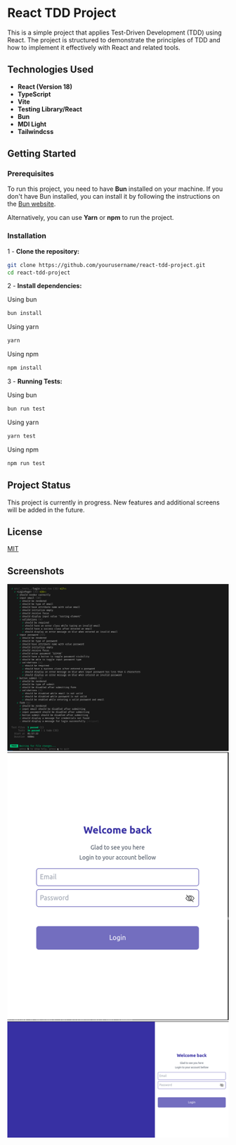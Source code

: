 # React TDD Project

This is a simple project that applies Test-Driven Development (TDD) using React. The project is structured to demonstrate the principles of TDD and how to implement it effectively with React and related tools.

## Technologies Used

- **React (Version 18)**
- **TypeScript**
- **Vite**
- **Testing Library/React**
- **Bun**
- **MDI Light**
- **Tailwindcss**

## Getting Started

### Prerequisites

To run this project, you need to have **Bun** installed on your machine. If you don't have Bun installed, you can install it by following the instructions on the [Bun website](https://bun.sh/).

Alternatively, you can use **Yarn** or **npm** to run the project.

### Installation

1 - **Clone the repository:**

```bash
git clone https://github.com/yourusername/react-tdd-project.git
cd react-tdd-project
```

2 - **Install dependencies:**

Using bun

```bash
bun install
```

Using yarn
  
  ```bash
  yarn
  ```

Using npm
  
```bash
npm install
```

3 - **Running Tests:**

Using bun

```bash
bun run test
```

Using yarn
  
```bash
yarn test
```

Using npm

```bash
npm run test
```

## Project Status

This project is currently in progress. New features and additional screens will be added in the future.

## License

[MIT](https://choosealicense.com/licenses/mit/)

## Screenshots

![Screenshot](./docs/tests_screenshot.png)
![Screenshot](./docs/login_small_device.png)
![Screenshot](./docs/login_large_device.png)
